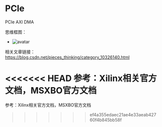 # PCIe
PCIe AXI DMA 

思维框图：

- ![avatar]([http://baidu.com/pic/doge.png](https://links.jianshu.com/go?to=http%3A%2F%2Fbaidu.com%2Fpic%2Fdoge.png))



相关文章链接：https://blog.csdn.net/pieces_thinking/category_10326140.html

<<<<<<< HEAD
参考：Xilinx相关官方文档，MSXBO官方文档
=======
参考：Xilinx相关官方文档，MSXBO官方文档
>>>>>>> ef4a355edaec21ae4e33aeab42760f4b845bb58f
